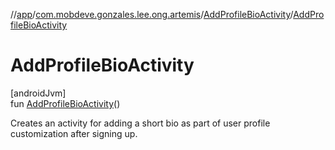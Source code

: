 //[app](../../../index.md)/[com.mobdeve.gonzales.lee.ong.artemis](../index.md)/[AddProfileBioActivity](index.md)/[AddProfileBioActivity](-add-profile-bio-activity.md)

# AddProfileBioActivity

[androidJvm]\
fun [AddProfileBioActivity](-add-profile-bio-activity.md)()

Creates an activity for adding a short bio as part of user profile customization after signing up.

